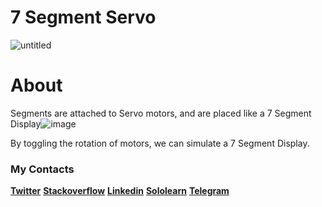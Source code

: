 # 7 Segment Servo

![untitled](https://user-images.githubusercontent.com/64916997/82383380-19893780-9a47-11ea-8bdc-de3bd949109a.png)


# About

Segments are attached to Servo motors, and are placed like a 7 Segment Display![image](https://user-images.githubusercontent.com/64916997/82383553-7f75bf00-9a47-11ea-8fad-5669ce6d80f1.png)

By toggling the rotation of motors, we can simulate a 7 Segment Display. 

### My Contacts

**[Twitter](https://twitter.com/A_M_R_4_4_6)**
**[Stackoverflow](https://stackoverflow.com/users/13490404/muhammadrasul)**
**[Linkedin](https://www.linkedin.com/in/muhammadrasul-abdulhayev-6644821a9/)**
**[Sololearn](https://www.sololearn.com/Profile/13162535)**
**[Telegram](https://t.me/A_M_R_4_4_6)**
